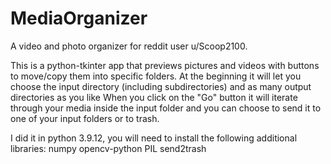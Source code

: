 # MediaOrganizer
A video and photo organizer for reddit user u/Scoop2100.

This is a python-tkinter app that previews pictures and videos with buttons to move/copy them into specific folders.
At the beginning it will let you choose the input directory (including subdirectories) and as many output directories as you like
When you click on the "Go" button it will iterate through your media inside the input folder and you can choose to send it to one of your input folders or to trash.

I did it in python 3.9.12, you will need to install the following additional libraries:
numpy
opencv-python
PIL
send2trash
